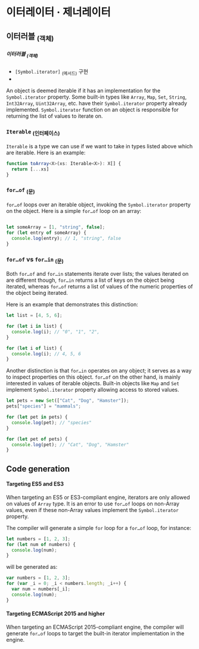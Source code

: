 이터레이터 · 제너레이터
========================

## 이터러블 <sub>(객체)</sub>

##### 이터러블 <sub>(객체)</sub>
- `[Symbol.iterator]` <sub>(메서드)</sub> 구현
- 
An object is deemed iterable if it has an implementation for the `Symbol.iterator` property. Some built-in types like `Array`, `Map`, `Set`, `String`, `Int32Array`, `Uint32Array`, etc. have their `Symbol.iterator` property already implemented. `Symbol.iterator` function on an object is responsible for returning the list of values to iterate on.

### `Iterable` <sub>(인터페이스)</sub>
`Iterable` is a type we can use if we want to take in types listed above which are iterable. Here is an example:
```ts
function toArray<X>(xs: Iterable<X>): X[] {
  return [...xs]
}
```

### `for…of` <sub>(문)</sub>
`for…of` loops over an iterable object, invoking the `Symbol.iterator` property on the object. Here is a simple `for…of` loop on an array:
```ts

let someArray = [1, "string", false];
for (let entry of someArray) {
  console.log(entry); // 1, "string", false
}
```

### `for…of` vs `for…in` <sub>(문)</sub>
Both `for…of` and `for…in` statements iterate over lists; the values iterated on are different though, `for…in` returns a list of keys on the object being iterated, whereas `for…of` returns a list of values of the numeric properties of the object being iterated.

Here is an example that demonstrates this distinction:
```ts
let list = [4, 5, 6];

for (let i in list) {
  console.log(i); // "0", "1", "2",
}

for (let i of list) {
  console.log(i); // 4, 5, 6
}
```

Another distinction is that `for…in` operates on any object; it serves as a way to inspect properties on this object. `for…of` on the other hand, is mainly interested in values of iterable objects. Built-in objects like `Map` and `Set` implement `Symbol.iterator` property allowing access to stored values.
```ts
let pets = new Set(["Cat", "Dog", "Hamster"]);
pets["species"] = "mammals";

for (let pet in pets) {
  console.log(pet); // "species"
}

for (let pet of pets) {
  console.log(pet); // "Cat", "Dog", "Hamster"
}
```

## Code generation

#### Targeting ES5 and ES3
When targeting an ES5 or ES3-compliant engine, iterators are only allowed on values of `Array` type. It is an error to use `for…of` loops on non-Array values, even if these non-Array values implement the `Symbol.iterator` property.

The compiler will generate a simple `for` loop for a `for…of` loop, for instance:
```ts
let numbers = [1, 2, 3];
for (let num of numbers) {
  console.log(num);
}
```

will be generated as:
```ts
var numbers = [1, 2, 3];
for (var _i = 0; _i < numbers.length; _i++) {
  var num = numbers[_i];
  console.log(num);
}
```

#### Targeting ECMAScript 2015 and higher
When targeting an ECMAScript 2015-compliant engine, the compiler will generate `for…of` loops to target the built-in iterator implementation in the engine.

